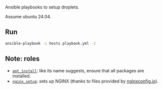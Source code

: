 Ansible playbooks to setup droplets.

Assume ubuntu 24.04.

## Run

```bash
ansible-playbook -i hosts playbook.yml -J
```

## Note: roles

- [`apt_install`](../ansible-general-setup/roles/apt_install): like its name suggests, ensure that all packages are installed.
- [`nginx_setup`](../ansible-general-setup/roles/nginx_setup): sets up NGINX (thanks to files provided by [nginxconfig.io](https://www.digitalocean.com/community/tools/nginx)).